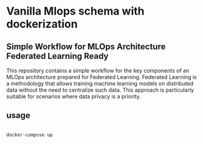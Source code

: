 # Vanilla Mlops schema with dockerization

## Simple Workflow for MLOps Architecture Federated Learning Ready
This repository contains a simple workflow for the key components of an MLOps architecture prepared for Federated Learning. Federated Learning is a methodology that allows training machine learning models on distributed data without the need to centralize such data. This approach is particularly suitable for scenarios where data privacy is a priority.

## usage
```bash

docker-compose up
